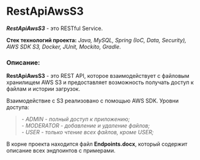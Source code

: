 # RestApiAwsS3

***RestApiAwsS3*** - это RESTful Service.

**Cтек технологий проекта:** _Java, MySQL, Spring (IoC, Data, Security), AWS SDK S3, Docker, JUnit, Mockito, Gradle_.

### Описание:
**RestApiAwsS3** - это REST API, которое взаимодействует с файловым хранилищем AWS S3 и предоставляет возможность получать доступ к файлам и истории загрузок.

Взаимодействие с S3 реализовано с помощью AWS SDK. Уровни доступа:   
>*- ADMIN - полный доступ к приложению;*  
*- MODERATOR - добавление и удаление файлов;*   
*- USER - только чтение всех файлов, кроме USER;*

В корне проекта находится файл **Endpoints.docx**, который содержит описание всех эндпоинтов с примерами.